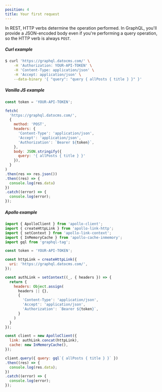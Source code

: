 ```yaml
---
position: 4
title: Your first request
---
```


In REST, HTTP verbs determine the operation performed. In GraphQL, you'll provide a JSON-encoded body even if you're performing a query operation, so the HTTP verb is always `POST`.

##### Curl example

```bash
$ curl 'https://graphql.datocms.com/' \
    -H 'Authorization: YOUR-API-TOKEN' \
    -H 'Content-Type: application/json' \
    -H 'Accept: application/json' \
    --data-binary '{ "query": "query { allPosts { title } }" }'
```

##### Vanilla JS example

```js
const token = 'YOUR-API-TOKEN';

fetch(
  'https://graphql.datocms.com/',
  {
    method: 'POST',
    headers: {
      'Content-Type': 'application/json',
      'Accept': 'application/json',
      'Authorization': `Bearer ${token}`,
    },
    body: JSON.stringify({
      query: '{ allPosts { title } }'
    }),
  }
)
.then(res => res.json())
.then((res) => {
  console.log(res.data)
})
.catch((error) => {
  console.log(error);
});
```

##### Apollo example

```js
import { ApolloClient } from 'apollo-client';
import { createHttpLink } from 'apollo-link-http';
import { setContext } from 'apollo-link-context';
import { InMemoryCache } from 'apollo-cache-inmemory';
import gql from 'graphql-tag';

const token = 'YOUR-API-TOKEN';

const httpLink = createHttpLink({
  uri: 'https://graphql.datocms.com/',
});

const authLink = setContext((_, { headers }) => {
  return {
    headers: Object.assign(
      headers || {},
      {
        'Content-Type': 'application/json',
        'Accept': 'application/json',
        'Authorization': `Bearer ${token}`,
      }
    )
  }
});

const client = new ApolloClient({
  link: authLink.concat(httpLink),
  cache: new InMemoryCache(),
});

client.query({ query: gql`{ allPosts { title } }` })
.then((res) => {
  console.log(res.data);
})
.catch((error) => {
  console.log(error);
});
```

